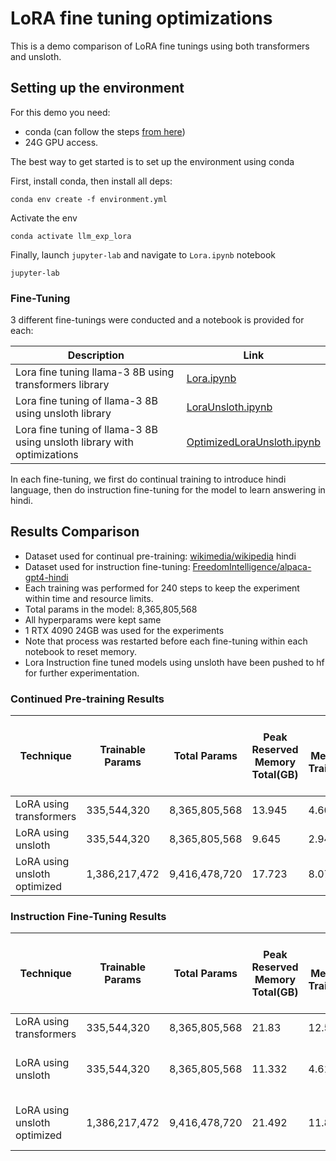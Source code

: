 # LoRA fine tuning optimizations

This is a demo comparison of LoRA fine tunings using both transformers and unsloth.


## Setting up the environment

For this demo you need:
- conda (can follow the steps [from here](https://docs.conda.io/projects/conda/en/latest/user-guide/install/index.html))
- 24G GPU access.

The best way to get started is to set up the environment using conda

First, install conda, then install all deps:

```
conda env create -f environment.yml
```

Activate the env

```
conda activate llm_exp_lora
```

Finally, launch ```jupyter-lab``` and navigate to ```Lora.ipynb``` notebook

```
jupyter-lab
```

### Fine-Tuning

3 different fine-tunings were conducted and a notebook is provided for each:

|Description|Link|
|-----------|----|
|Lora fine tuning llama-3 8B using transformers library|[Lora.ipynb](./Lora.ipynb)|
|Lora fine tuning of llama-3 8B using unsloth library |[LoraUnsloth.ipynb](./LoraUnsloth.ipynb)|
|Lora fine tuning of llama-3 8B using unsloth library with optimizations|[OptimizedLoraUnsloth.ipynb](./OptimizedLoraUnsloth.ipynb)|

In each fine-tuning, we first do continual training to introduce hindi language, then do instruction fine-tuning for the model to learn answering in hindi.


## Results Comparison

- Dataset used for continual pre-training: [wikimedia/wikipedia](https://huggingface.co/datasets/wikimedia/wikipedia) hindi
- Dataset used for instruction fine-tuning: [FreedomIntelligence/alpaca-gpt4-hindi](https://huggingface.co/datasets/FreedomIntelligence/alpaca-gpt4-hindi)
- Each training was performed for 240 steps to keep the experiment within time and resource limits.
- Total params in the model: 8,365,805,568
- All hyperparams were kept same
- 1 RTX 4090 24GB was used for the experiments
- Note that process was restarted before each fine-tuning within each notebook to reset memory.
- Lora Instruction fine tuned models using unsloth have been pushed to hf for further experimentation.

### Continued Pre-training Results

|Technique|Trainable Params|Total Params|Peak Reserved Memory Total(GB)|Peak Memory for Training(GB)|Peak reserved memory % of max memory|Time Taken(s)|
|---------|----------------|------------|------------------------------|----------------------------|------------------------------------|-------------|
|LoRA using transformers|335,544,320|8,365,805,568|13.945|4.601|59.569|157.5131|
|LoRA using unsloth|335,544,320|8,365,805,568|9.645|2.946|41.2|84.8644|
|LoRA using unsloth optimized|1,386,217,472|9,416,478,720|17.723|8.075|75.707|110.633|

### Instruction Fine-Tuning Results


|Technique|Trainable Params|Total Params|Peak Reserved Memory Total(GB)|Peak Memory for Training(GB)|Peak reserved memory % of max memory|Time Taken(s)|Model|
|---------|----------------|------------|------------------------------|----------------------------|------------------------------------|-------------|-----|
|LoRA using transformers|335,544,320|8,365,805,568|21.83|12.525|93.251|611.1513|
|LoRA using unsloth|335,544,320|8,365,805,568|11.332|4.613|48.07|596.7715|[lora-llama-3-8B-unsloth](https://huggingface.co/saucam/lora-llama-3-8B-unsloth-unopt)|
|LoRA using unsloth optimized|1,386,217,472|9,416,478,720|21.492|11.824|91.807|672.1318|[lora-llama-3-8B-unsloth](https://huggingface.co/saucam/lora-llama-3-8B-unsloth-opt)|
